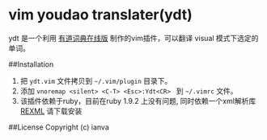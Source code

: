 # vim youdao translater(ydt)

ydt 是一个利用 [有道词典在线版](http://dict.youdao.com/) 制作的vim插件，可以翻译 visual 模式下选定的单词。

##Installation

1. 把 `ydt.vim` 文件拷贝到 `~/.vim/plugin` 目录下。
2. 添加 `vnoremap <silent> <C-T> <Esc>:Ydt<CR> ` 到 `~/.vimrc` 文件。
3. 该插件依赖于ruby，目前在ruby 1.9.2 上没有问题, 同时依赖一个xml解析库 [REXML](http://raa.ruby-lang.org/project/rexml/) 请下载安装


##License
Copyright (c) ianva


